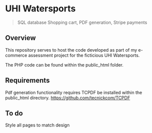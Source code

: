 # UHI Watersports

> SQL database
> Shopping cart, 
> PDF generation, 
> Stripe payments

## Overview

This repository serves to host the code developed as part of my e-commerce assessment project for the ficticious UHI Watersports. 

The PHP code can be found within the public_html folder.

## Requirements

Pdf generation functionality requires TCPDF be installed within the public_html directory.
https://github.com/tecnickcom/TCPDF

## To do

Style all pages to match design


